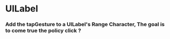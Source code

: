 # UILabel

### Add the tapGesture to a UILabel's Range Character, The goal is to come true the policy click ?







